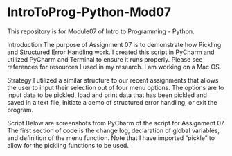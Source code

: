 # IntroToProg-Python-Mod07
This repository is for Module07 of Intro to Programming - Python.

Introduction
The purpose of Assignment 07 is to demonstrate how Pickling and Structured Error Handling work. I created this script in PyCharm and utilized PyCharm and Terminal to ensure it runs properly. Please see references for resources I used in my research. I am working on a Mac OS.

Strategy
I utilized a similar structure to our recent assignments that allows the user to input their selection out of four menu options. The options are to input data to be pickled, load and print data that has been pickled and saved in a text file, initiate a demo of structured error handling, or exit the program.

Script
Below are screenshots from PyCharm of the script for Assignment 07. The first section of code is the change log, declaration of global variables, and definition of the menu function. Note that I have imported “pickle” to allow for the pickling functions to be used.

